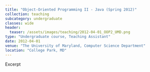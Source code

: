 ```yaml
---
title: "Object-Oriented Programming II - Java (Spring 2012)"
collection: teaching
subcategory: undergraduate
classes: wide
header: 
  teaser: /assets/images/teaching/2012-04-01_OOP2_UMD.png
type: "Undergraduate course, Teaching Assistant"
date: 2012-04-01
venue: "The University of Maryland, Computer Science Department"
location: "College Park, MD"
---
```


Excerpt



